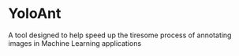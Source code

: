 # YoloAnt
A tool designed to help speed up the tiresome process of annotating images in Machine Learning applications
